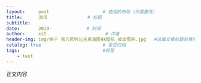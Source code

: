 ```yaml
---
layout:     post                    # 使用的布局（不需要改）
title:      测试               # 标题 
subtitle:   
date:       2019-             # 时间
author:     xzt                      # 作者
header-img: img/狮子 鬼刀风铃公主高清图4k壁纸_彼岸图网.jpg   #这篇文章标题背景图片
catalog: true                       # 是否归档
tags:                               #标签
    - test
---
```

正文内容
